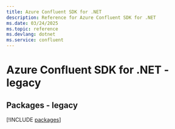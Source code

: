 ```yaml
---
title: Azure Confluent SDK for .NET
description: Reference for Azure Confluent SDK for .NET
ms.date: 03/24/2025
ms.topic: reference
ms.devlang: dotnet
ms.service: confluent
---
```

# Azure Confluent SDK for .NET - legacy
## Packages - legacy
[!INCLUDE [packages](confluent-index.md)]